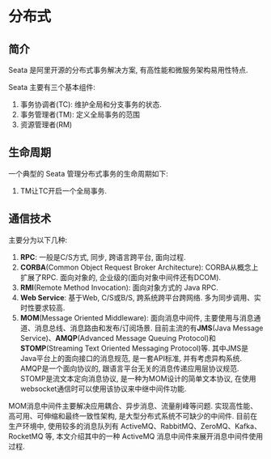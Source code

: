 # 分布式

## 简介

Seata 是阿里开源的分布式事务解决方案, 有高性能和微服务架构易用性特点.

Seata 主要有三个基本组件:
1. 事务协调者(TC): 维护全局和分支事务的状态.
2. 事务管理者(TM): 定义全局事务的范围
3. 资源管理者(RM)

## 生命周期

一个典型的 Seata 管理分布式事务的生命周期如下:
1. TM让TC开启一个全局事务. 

## 通信技术

主要分为以下几种:
1. **RPC**: 一般是C/S方式, 同步, 跨语言跨平台, 面向过程.
2. **CORBA**(Common Object Request Broker Architecture): CORBA从概念上扩展了RPC. 面向对象的, 企业级的(面向对象中间件还有DCOM).
3. **RMI**(Remote Method Invocation): 面向对象方式的 Java RPC.
4. **Web Service**: 基于Web, C/S或B/S, 跨系统跨平台跨网络. 多为同步调用、实时性要求较高.
5. **MOM**(Message Oriented Middleware): 面向消息中间件, 主要使用与消息通道、消息总线、消息路由和发布/订阅场景. 目前主流的有**JMS**(Java Message Service)、**AMQP**(Advanced Message Queuing Protocol)和**STOMP**(Streaming Text Oriented Messaging Protocol)等. 其中JMS是Java平台上的面向接口的消息规范, 是一套API标准, 并有考虑异构系统. AMQP是一个面向协议的, 跟语言平台无关的消息传递应用层协议规范. STOMP是流文本定向消息协议, 是一种为MOM设计的简单文本协议, 在使用websocket通信时可以使用该协议来中继中间件功能. 

MOM消息中间件主要解决应用耦合、异步消息、流量削峰等问题. 实现高性能、高可用、可伸缩和最终一致性架构, 是大型分布式系统不可缺少的中间件. 目前在生产环境中, 使用较多的消息队列有 ActiveMQ、RabbitMQ、ZeroMQ、Kafka、RocketMQ 等, 本文介绍其中的一种 ActiveMQ 消息中间件来展开消息中间件使用过程. 